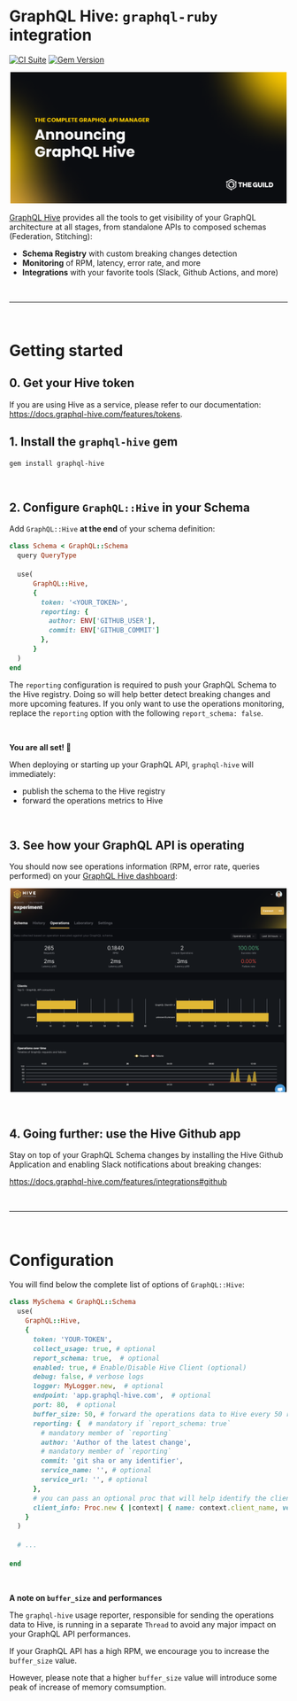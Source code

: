 # GraphQL Hive: `graphql-ruby` integration 
[![CI Suite](https://github.com/charlypoly/graphql-ruby-hive/actions/workflows/ci.yml/badge.svg)](https://github.com/charlypoly/graphql-ruby-hive/actions)
[![Gem Version](https://badge.fury.io/rb/graphql-hive.svg)](https://rubygems.org/gems/graphql-hive)

<p align="center">
  <img src="cover.png" width="500" alt="GraphQL Hive" />
</p>



[GraphQL Hive](https://graphql-hive.com/) provides all the tools to get visibility of your GraphQL architecture at all stages, from standalone APIs to composed schemas (Federation, Stitching):
- **Schema Registry** with custom breaking changes detection
- **Monitoring** of RPM, latency, error rate, and more
- **Integrations** with your favorite tools (Slack, Github Actions, and more)


<br/>

----

<br/>


# Getting started


## 0. Get your Hive token

If you are using Hive as a service, please refer to our documentation: https://docs.graphql-hive.com/features/tokens.

## 1. Install the `graphql-hive` gem

```
gem install graphql-hive
```

<br/>

## 2. Configure `GraphQL::Hive` in your Schema

Add `GraphQL::Hive` **at the end** of your schema definition:

```ruby
class Schema < GraphQL::Schema
  query QueryType

  use(
      GraphQL::Hive,
      {
        token: '<YOUR_TOKEN>',
        reporting: {
          author: ENV['GITHUB_USER'],
          commit: ENV['GITHUB_COMMIT']
        },
      }
  )
end

```

The `reporting` configuration is required to push your GraphQL Schema to the Hive registry.
Doing so will help better detect breaking changes and more upcoming features.
If you only want to use the operations monitoring, replace the `reporting` option with the following `report_schema: false`.

<br/>


**You are all set! 🚀**

When deploying or starting up your GraphQL API, `graphql-hive` will immediately:
- publish the schema to the Hive registry
- forward the operations metrics to Hive


<br/>

## 3. See how your GraphQL API is operating

You should now see operations information (RPM, error rate, queries performed) on your [GraphQL Hive dashboard](https://app.graphql-hive.com/):

<p align="center">
  <img src="operations-dashboard.png" width="500" alt="GraphQL Hive" />
</p>


<br/>


## 4. Going further: use the Hive Github app

Stay on top of your GraphQL Schema changes by installing the Hive Github Application and enabling Slack notifications about breaking changes:

https://docs.graphql-hive.com/features/integrations#github

<br/>

----

<br/>


# Configuration

You will find below the complete list of options of `GraphQL::Hive`:

```ruby
class MySchema < GraphQL::Schema
  use(
    GraphQL::Hive,
    {
      token: 'YOUR-TOKEN',
      collect_usage: true, # optional
      report_schema: true,  # optional
      enabled: true, # Enable/Disable Hive Client (optional)
      debug: false, # verbose logs
      logger: MyLogger.new,  # optional
      endpoint: 'app.graphql-hive.com',  # optional
      port: 80,  # optional
      buffer_size: 50, # forward the operations data to Hive every 50 requests
      reporting: {  # mandatory if `report_schema: true`
        # mandatory member of `reporting`
        author: 'Author of the latest change',
        # mandatory member of `reporting`
        commit: 'git sha or any identifier',
        service_name: '', # optional
        service_url: '', # optional
      },
      # you can pass an optional proc that will help identify the client (ex: Apollo web app) that performed the query
      client_info: Proc.new { |context| { name: context.client_name, version: context.client_version } }
    }
  )

  # ...

end
```

<br/>

**A note on `buffer_size` and performances**

The `graphql-hive` usage reporter, responsible for sending the operations data to Hive, is running in a separate `Thread` to avoid any major impact on your GraphQL API performances.

If your GraphQL API has a high RPM, we encourage you to increase the `buffer_size` value.

However, please note that a higher `buffer_size` value will introduce some peak of increase of memory comsumption.
